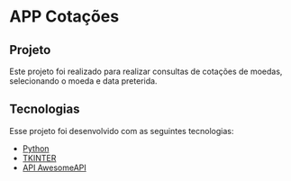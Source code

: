 # APP Cotações 
## Projeto

Este projeto foi realizado para realizar consultas de cotações de moedas, selecionando o moeda e data preterida.

## Tecnologias

Esse projeto foi desenvolvido com as seguintes tecnologias:

- [Python](https://www.python.org/)
- [TKINTER](https://realpython.com/python-gui-tkinter/)
- [API AwesomeAPI](https://docs.awesomeapi.com.br/api-de-moedas/)


